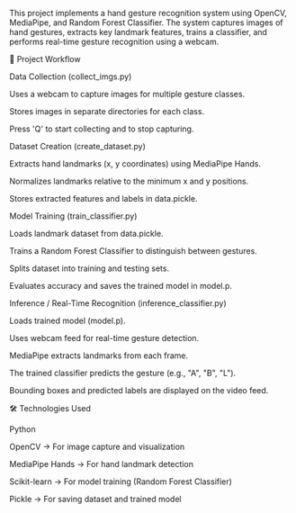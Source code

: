 This project implements a hand gesture recognition system using OpenCV, MediaPipe, and Random Forest Classifier. The system captures images of hand gestures, extracts key landmark features, trains a classifier, and performs real-time gesture recognition using a webcam.

🚀 Project Workflow

Data Collection (collect_imgs.py)

Uses a webcam to capture images for multiple gesture classes.

Stores images in separate directories for each class.

Press 'Q' to start collecting and to stop capturing.

Dataset Creation (create_dataset.py)

Extracts hand landmarks (x, y coordinates) using MediaPipe Hands.

Normalizes landmarks relative to the minimum x and y positions.

Stores extracted features and labels in data.pickle.

Model Training (train_classifier.py)

Loads landmark dataset from data.pickle.

Trains a Random Forest Classifier to distinguish between gestures.

Splits dataset into training and testing sets.

Evaluates accuracy and saves the trained model in model.p.

Inference / Real-Time Recognition (inference_classifier.py)

Loads trained model (model.p).

Uses webcam feed for real-time gesture detection.

MediaPipe extracts landmarks from each frame.

The trained classifier predicts the gesture (e.g., "A", "B", "L").

Bounding boxes and predicted labels are displayed on the video feed.

🛠️ Technologies Used

Python

OpenCV → For image capture and visualization

MediaPipe Hands → For hand landmark detection

Scikit-learn → For model training (Random Forest Classifier)

Pickle → For saving dataset and trained model
